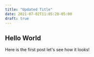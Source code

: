 ```yaml
---
title: "Updated Title"
date: 2021-07-02T11:05:28-05:00
draft: true
---
```


## Hello World

Here is the first post let's see how it looks!